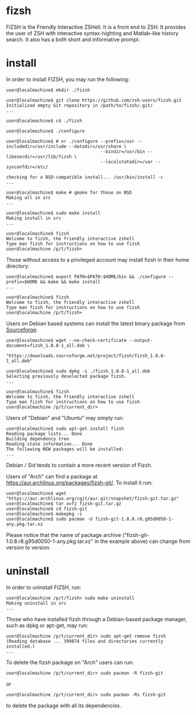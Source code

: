 fizsh
=====

FIZSH is the Friendly Interactive ZSHell. It is a front end to ZSH. It provides the user of ZSH with interactive syntax-highting and Matlab-like history search. It also has a both short and informative prompt.


install
=======

In order to install FIZSH, you may run the following:

    user@localmachine$ mkdir ./fizsh

    user@localmachine$ git clone https://github.com/zsh-users/fizsh.git
    Initialized empty Git repository in /path/to/fizsh/.git/
    ...

    user@localmachine$ cd ./fizsh

    user@localmachine$ ./configure

    user@localmachine$ # or ./configure --prefix=/usr --includedir=/usr/include --datadir=/usr/share \
                                        --bindir=/usr/bin --libexecdir=/usr/lib/fizsh \
                                        --localstatedir=/var --sysconfdir=/etc/

    checking for a BSD-compatible install... /usr/bin/install -c
    ...

    user@localmachine$ make # gmake for those on BSD
    Making all in src
    ...

    user@localmachine$ sudo make install
    Making install in src
    ...

    user@localmachine$ fizsh
    Welcome to fizsh, the friendly interactive zshell
    Type man fizsh for instructions on how to use fizsh
    user@localmachine /p/t/fizsh>


Those without access to a privileged account may install fizsh in their home directory:

    user@localmachine$ export PATH=$PATH:$HOME/bin && ./configure --prefix=$HOME && make && make install
    ...

    user@localmachine$ fizsh
    Welcome to fizsh, the friendly interactive zshell
    Type man fizsh for instructions on how to use fizsh
    user@localmachine /p/t/fizsh>


Users on Debian based systems can install the latest binary package from [Sourceforge][1]:

    user@localmachine$ wget --no-check-certificate --output-document=fizsh_1.0.8-1_all.deb \
                           "https://downloads.sourceforge.net/project/fizsh/fizsh_1.0.8-1_all.deb"

    user@localmachine$ sudo dpkg -i ./fizsh_1.0.8-1_all.deb
    Selecting previously deselected package fizsh.
    ...

    user@localmachine$ fizsh
    Welcome to fizsh, the friendly interactive zshell
    Type man fizsh for instructions on how to use fizsh
    user@localmachine /p/t/current_dir>


Users of "Debian" and "Ubuntu" may simply run:

    user@localmachine$ sudo apt-get install fizsh
    Reading package lists... Done
    Building dependency tree
    Reading state information... Done
    The following NEW packages will be installed:
    ...


Debian / Sid tends to contain a more recent version of Fizsh.

Users of "Arch" can find a package at https://aur.archlinux.org/packages/fizsh-git/.
To install it run:

    user@localmachine$ wget "https://aur.archlinux.org/cgit/aur.git/snapshot/fizsh-git.tar.gz"
    user@localmachine$ tar xvfz fizsh-git.tar.gz
    user@localmachine$ cd fizsh-git
    user@localmachine$ makepkg -s
    user@localmachine$ sudo pacman -U fizsh-git-1.0.8.r8.g95d0050-1-any.pkg.tar.xz

Please notice that the name of package archive ("fizsh-git-1.0.8.r8.g95d0050-1-any.pkg.tar.xz" in the example above) can change from version to version.

uninstall
=========

In order to uninstall FIZSH, run:

    user@localmachine /p/t/fizsh> sudo make uninstall
    Making uninstall in src
    ...


Those who have installed fizsh through a Debian-based package manager, such as dpkg or apt-get, may run:

    user@localmachine /p/t/current_dir> sudo apt-get remove fizsh
    (Reading database ... 399874 files and directories currently installed.)
    ...

To delete the fizsh package on "Arch" users can run:

    user@localmachine /p/t/current_dir> sudo pacman -R fizsh-git

or

    user@localmachine /p/t/current_dir> sudo pacman -Rs fizsh-git

to delete the package with all its dependencies.

[1]: http://sourceforge.net/projects/fizsh
